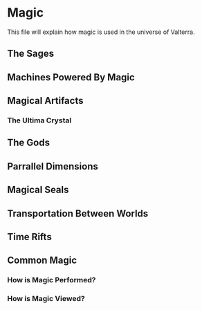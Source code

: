 # Magic
This file will explain how magic is used in the universe of Valterra.

## The Sages

## Machines Powered By Magic

## Magical Artifacts

### The Ultima Crystal

## The Gods

## Parrallel Dimensions

## Magical Seals

## Transportation Between Worlds

## Time Rifts

## Common Magic

### How is Magic Performed?

### How is Magic Viewed?
